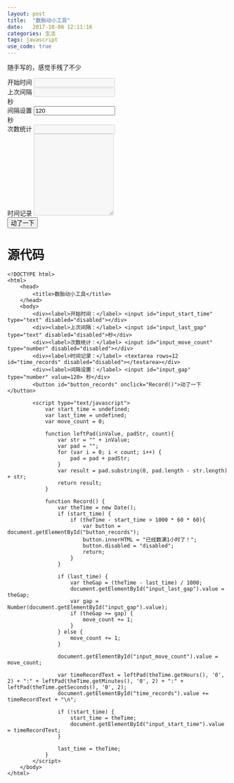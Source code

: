 ```yaml
---
layout: post
title:  "数胎动小工具"
date:   2017-10-08 12:11:16
categories: 生活
tags: javascript
use_code: true
---
```


随手写的，感觉手残了不少

<!--more-->

<div>
<div class="form-group"><label for="input_start_time">开始时间</label>
<input id="input_start_time" type="text" class="form-control" disabled="disabled"></div>
<div class="form-group"><label for="input_last_gap">上次间隔</label>
<input id="input_last_gap" type="text" class="form-control" disabled="disabled">
<div class="input-group-addon">秒</div></div>
<div class="form-group"><label for="input_gap">间隔设置</label>
<input id="input_gap" type="number" class="form-control" value="120">
<div class="input-group-addon">秒</div></div>
<div class="form-group"><label for="input_move_count">次数统计</label>
<input id="input_move_count" type="number" class="form-control" disabled="disabled"></div>
<div class="form-group"><label for="time_records">时间记录</label>
<textarea id="time_records" rows="12" class="form-control" disabled="disabled"></textarea></div>
<div class="text-center">
<button id="button_records" class="btn btn-default" onclick="Record()">动了一下</button>
</div>    
</div>

<script type="text/javascript">
var start_time = undefined;
var last_time = undefined;
var move_count = 0;
  
function leftPad(inValue, padStr, count) {
var str = "" + inValue;
var pad = "";
for (var i = 0; i < count; i++) {
pad = pad + padStr;
}
    
var result = pad.substring(0, pad.length - str.length) + str;
return result;
}
 
function Record() {
var theTime = new Date();
if (start_time) {
if (theTime - start_time > 1000 * 60 * 60) {
var button = document.getElementById("button_records");
button.innerHTML = "已经数满1小时了！";
button.disabled = "disabled";
return;
}
}
  
if (last_time) {
var theGap = (theTime - last_time) / 1000;
document.getElementById("input_last_gap").value = theGap;
var gap = Number(document.getElementById("input_gap").value);
if (theGap >= gap) {
move_count += 1;
}
} else {
move_count += 1;
}
  
document.getElementById("input_move_count").value = move_count;
  
var timeRecordText = leftPad(theTime.getHours(), '0', 2) + ":" + leftPad(theTime.getMinutes(), '0', 2) + ":" + leftPad(theTime.getSeconds(), '0', 2);
document.getElementById("time_records").value += timeRecordText + "\n";
  
if (!start_time) {
start_time = theTime;
document.getElementById("input_start_time").value = timeRecordText;
}
  
last_time = theTime;
}
</script>


# 源代码
    <!DOCTYPE html>
    <html>
        <head>
            <title>数胎动小工具</title>
        </head>
        <body>
            <div><label>开始时间：</label> <input id="input_start_time" type="text" disabled="disabled"></div>
            <div><label>上次间隔：</label> <input id="input_last_gap" type="text" disabled="disabled">秒</div>
            <div><label>次数统计：</label> <input id="input_move_count" type="number" disabled="disabled"></div>
            <div><label>时间记录：</label> <textarea rows=12 id="time_records" disabled="disabled"></textarea></div>
            <div><label>间隔设置：</label> <input id="input_gap" type="number" value=120> 秒</div>
            <button id="button_records" onclick="Record()">动了一下</button>

            <script type="text/javascript">
                var start_time = undefined;
                var last_time = undefined;
                var move_count = 0;

                function leftPad(inValue, padStr, count){
                    var str = "" + inValue;
                    var pad = "";
                    for (var i = 0; i < count; i++) {
                        pad = pad + padStr;
                    }
                    var result = pad.substring(0, pad.length - str.length) + str;
                    return result;
                }

                function Record() {
                    var theTime = new Date();
                    if (start_time) {
                        if (theTime - start_time > 1000 * 60 * 60){
                            var button = document.getElementById("button_records");
                            button.innerHTML = "已经数满1小时了！";
                            button.disabled = "disabled";
                            return;
                        }
                    }

                    if (last_time) {
                        var theGap = (theTime - last_time) / 1000;
                        document.getElementById("input_last_gap").value = theGap;
                        var gap = Number(document.getElementById("input_gap").value);
                        if (theGap >= gap) {
                            move_count += 1;
                        }
                    } else {
                        move_count += 1;
                    }

                    document.getElementById("input_move_count").value = move_count;

                    var timeRecordText = leftPad(theTime.getHours(), '0', 2) + ":" + leftPad(theTime.getMinutes(), '0', 2) + ":" + leftPad(theTime.getSeconds(), '0', 2);
                    document.getElementById("time_records").value += timeRecordText + "\n";

                    if (!start_time) {
                        start_time = theTime;
                        document.getElementById("input_start_time").value = timeRecordText;
                    }

                    last_time = theTime;
                }
            </script>
        </body>
    </html>
